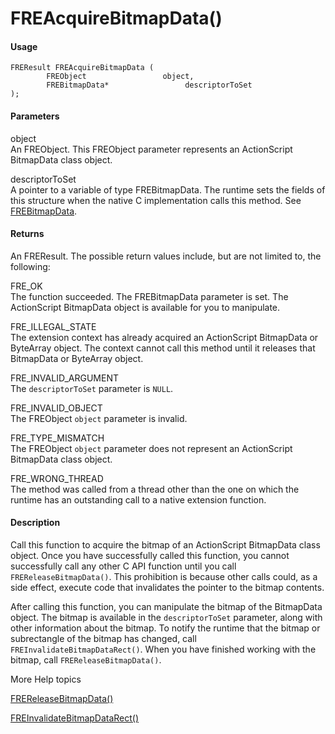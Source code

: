 # FREAcquireBitmapData()

#### Usage

    FREResult FREAcquireBitmapData (
            FREObject                 object,
            FREBitmapData*                 descriptorToSet
    );

#### Parameters

object  
An FREObject. This FREObject parameter represents an ActionScript BitmapData
class object.

descriptorToSet  
A pointer to a variable of type FREBitmapData. The runtime sets the fields of
this structure when the native C implementation calls this method. See
[FREBitmapData](../structure-typedefs/frebitmapdata.md).

#### Returns

An FREResult. The possible return values include, but are not limited to, the
following:

FRE_OK  
The function succeeded. The FREBitmapData parameter is set. The ActionScript
BitmapData object is available for you to manipulate.

FRE_ILLEGAL_STATE  
The extension context has already acquired an ActionScript BitmapData or
ByteArray object. The context cannot call this method until it releases that
BitmapData or ByteArray object.

FRE_INVALID_ARGUMENT  
The `descriptorToSet` parameter is `NULL`.

FRE_INVALID_OBJECT  
The FREObject `object` parameter is invalid.

FRE_TYPE_MISMATCH  
The FREObject `object` parameter does not represent an ActionScript BitmapData
class object.

FRE_WRONG_THREAD  
The method was called from a thread other than the one on which the runtime has
an outstanding call to a native extension function.

#### Description

Call this function to acquire the bitmap of an ActionScript BitmapData class
object. Once you have successfully called this function, you cannot successfully
call any other C API function until you call `FREReleaseBitmapData()`. This
prohibition is because other calls could, as a side effect, execute code that
invalidates the pointer to the bitmap contents.

After calling this function, you can manipulate the bitmap of the BitmapData
object. The bitmap is available in the `descriptorToSet` parameter, along with
other information about the bitmap. To notify the runtime that the bitmap or
subrectangle of the bitmap has changed, call `FREInvalidateBitmapDataRect()`.
When you have finished working with the bitmap, call `FREReleaseBitmapData()`.

More Help topics

[FREReleaseBitmapData()](./frereleasebitmapdata.md)

[FREInvalidateBitmapDataRect()](./freinvalidatebitmapdatarect.md)
